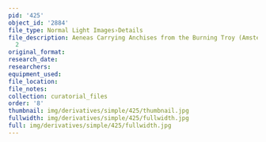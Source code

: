 ```yaml
---
pid: '425'
object_id: '2884'
file_type: Normal Light Images›Details
file_description: Aeneas Carrying Anchises from the Burning Troy (Amsterdam) - Detail
  2
original_format:
research_date:
researchers:
equipment_used:
file_location:
file_notes:
collection: curatorial_files
order: '8'
thumbnail: img/derivatives/simple/425/thumbnail.jpg
fullwidth: img/derivatives/simple/425/fullwidth.jpg
full: img/derivatives/simple/425/fullwidth.jpg
---
```


